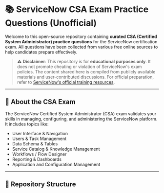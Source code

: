 # 📚 ServiceNow CSA Exam Practice Questions (Unofficial)

Welcome to this open-source repository containing **curated CSA (Certified System Administrator) practice questions** for the ServiceNow certification exam. All questions have been collected from various free online sources to help candidates prepare effectively.

> ⚠️ **Disclaimer**: This repository is for **educational purposes only**. It does not promote cheating or violation of ServiceNow's exam policies. The content shared here is compiled from publicly available materials and user-contributed discussions. For official preparation, refer to [ServiceNow's official training resources](https://www.servicenow.com/services/training-and-certification.html).

---

## 📌 About the CSA Exam

The ServiceNow Certified System Administrator (CSA) exam validates your skills in managing, configuring, and administering the ServiceNow platform. It includes topics like:

- User Interface & Navigation  
- Users & Task Management  
- Data Schema & Tables  
- Service Catalog & Knowledge Management  
- Workflows / Flow Designer  
- Reporting & Dashboards  
- Application and Configuration Management  

---

## 📁 Repository Structure

